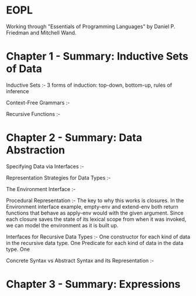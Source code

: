 EOPL
====

Working through "Essentials of Programming Languages" by Daniel P. Friedman and Mitchell Wand.

Chapter 1 - Summary: Inductive Sets of Data
===========================================
Inductive Sets :- 3 forms of induction: top-down, bottom-up, rules of inference

Context-Free Grammars :-

Recursive Functions :- 

Chapter 2 - Summary: Data Abstraction
=====================================

Specifying Data via Interfaces :-

Representation Strategies for Data Types :-

The Environment Interface :-

Procedural Representation :- The key to why this works is closures. In the Environment interface example,
empty-env and extend-env both return functions that behave as apply-env would with the given argument.
Since each closure saves the state of its lexical scope from when it was invoked, we can model the environment
as it is built up.

Interfaces for Recursive Data Types :- One constructor for each kind of data in the recursive data type. One Predicate for each kind of data in the data type. One 

Concrete Syntax vs Abstract Syntax and its Representation :-

Chapter 3 - Summary: Expressions
================================
